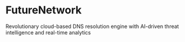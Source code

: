 # FutureNetwork
Revolutionary cloud-based DNS resolution engine with AI-driven threat intelligence and real-time analytics
